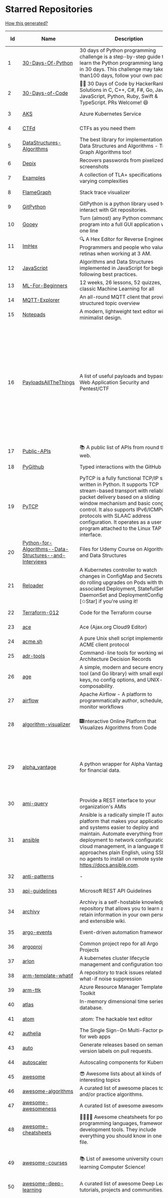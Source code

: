 # Starred Repositories  
[How this generated?](../master/USAGE.md)  
  
| Id 			| Name			| Description | Star Counts | Topics/Tags   | Last Updated 	|  
| ----------- | ----------- 	| ----------- | ----------- | ----------- 	| -----------   |  
|1|[30-Days-Of-Python](https://github.com/Asabeneh/30-Days-Of-Python.git)|30 days of Python programming challenge is a step-by-step guide to learn the Python programming language in 30 days. This challenge may take more than100 days, follow your own pace. |17348||11-12-2022|  
|2|[30-Days-of-Code](https://github.com/xeoneux/30-Days-of-Code.git)|👨‍💻 30 Days of Code by HackerRank Solutions in C, C++, C#, F#, Go, Java, JavaScript, Python, Ruby, Swift & TypeScript. PRs Welcome! 😄|800||17-8-2022|  
|3|[AKS](https://github.com/Azure/AKS.git)|Azure Kubernetes Service|1644||30-11-2022|  
|4|[CTFd](https://github.com/CTFd/CTFd.git)|CTFs as you need them|4378||14-12-2022|  
|5|[DataStructures-Algorithms](https://github.com/rachitiitr/DataStructures-Algorithms.git)|The best library for implementation of all Data Structures and Algorithms - Trees + Graph Algorithms too!|2421||13-6-2021|  
|6|[Depix](https://github.com/beurtschipper/Depix.git)|Recovers passwords from pixelized screenshots|23082||16-6-2022|  
|7|[Examples](https://github.com/tlaplus/Examples.git)|A collection of TLA+ specifications of varying complexities|1002||8-12-2022|  
|8|[FlameGraph](https://github.com/brendangregg/FlameGraph.git)|Stack trace visualizer|14032||18-9-2022|  
|9|[GitPython](https://github.com/gitpython-developers/GitPython.git)|GitPython is a python library used to interact with Git repositories.|3769||22-12-2022|  
|10|[Gooey](https://github.com/chriskiehl/Gooey.git)|Turn (almost) any Python command line program into a full GUI application with one line|16965||8-5-2022|  
|11|[ImHex](https://github.com/WerWolv/ImHex.git)|🔍 A Hex Editor for Reverse Engineers, Programmers and people who value their retinas when working at 3 AM.|22897||21-12-2022|  
|12|[JavaScript](https://github.com/TheAlgorithms/JavaScript.git)|Algorithms and Data Structures implemented in JavaScript for beginners, following best practices.|24146||19-12-2022|  
|13|[ML-For-Beginners](https://github.com/microsoft/ML-For-Beginners.git)|12 weeks, 26 lessons, 52 quizzes, classic Machine Learning for all|43242||27-9-2022|  
|14|[MQTT-Explorer](https://github.com/thomasnordquist/MQTT-Explorer.git)|An all-round MQTT client that provides a structured topic overview|2092||27-2-2022|  
|15|[Notepads](https://github.com/0x7c13/Notepads.git)|A modern, lightweight text editor with a minimalist design.|6996||21-12-2022|  
|16|[PayloadsAllTheThings](https://github.com/swisskyrepo/PayloadsAllTheThings.git)|A list of useful payloads and bypass for Web Application Security and Pentest/CTF|43913|pentest, payload, bypass, web-application, hacking, vulnerability, bounty, methodology, privilege-escalation, penetration-testing, cheatsheet, security, enumeration, bugbounty, redteam, payloads, hacktoberfest|13-12-2022|  
|17|[Public-APIs](https://github.com/n0shake/Public-APIs.git)|📚 A public list of APIs from round the web.|19262||29-11-2022|  
|18|[PyGithub](https://github.com/PyGithub/PyGithub.git)|Typed interactions with the GitHub API v3|5688||15-12-2022|  
|19|[PyTCP](https://github.com/ccie18643/PyTCP.git)|PyTCP is a fully functional TCP/IP stack written in Python. It supports TCP stream-based transport with reliable packet delivery based on a sliding window mechanism and basic congestion control. It also supports IPv6/ICMPv6 protocols with SLAAC address configuration. It operates as a user space program attached to the Linux TAP interface.|270||27-11-2022|  
|20|[Python-for-Algorithms--Data-Structures--and-Interviews](https://github.com/jmportilla/Python-for-Algorithms--Data-Structures--and-Interviews.git)|Files for Udemy Course on Algorithms and Data Structures|2215||1-7-2022|  
|21|[Reloader](https://github.com/stakater/Reloader.git)|A Kubernetes controller to watch changes in ConfigMap and Secrets and do rolling upgrades on Pods with their associated Deployment, StatefulSet, DaemonSet and DeploymentConfig – [✩Star] if you're using it!|4533||7-12-2022|  
|22|[Terraform-012](https://github.com/addamstj/Terraform-012.git)|Code for the Terraform course|77||6-7-2020|  
|23|[ace](https://github.com/ajaxorg/ace.git)|Ace (Ajax.org Cloud9 Editor)|25202||19-12-2022|  
|24|[acme.sh](https://github.com/acmesh-official/acme.sh.git)|A pure Unix shell script implementing ACME client protocol|29709||23-11-2022|  
|25|[adr-tools](https://github.com/npryce/adr-tools.git)|Command-line tools for working with Architecture Decision Records|3675||30-3-2020|  
|26|[age](https://github.com/FiloSottile/age.git)|A simple, modern and secure encryption tool (and Go library) with small explicit keys, no config options, and UNIX-style composability.|12286||28-10-2022|  
|27|[airflow](https://github.com/apache/airflow.git)|Apache Airflow - A platform to programmatically author, schedule, and monitor workflows|28526||22-12-2022|  
|28|[algorithm-visualizer](https://github.com/algorithm-visualizer/algorithm-visualizer.git)|:fireworks:Interactive Online Platform that Visualizes Algorithms from Code|41904|algorithm, data-structure, visualization, animation|13-4-2022|  
|29|[alpha_vantage](https://github.com/RomelTorres/alpha_vantage.git)|A python wrapper for Alpha Vantage API for financial data.|3798|alpha-vantage, pandas, financial-data, python, stock, alphavantage, json, finance, api-wrapper, cryptocurrency, bitcoin|14-6-2021|  
|30|[ami-query](https://github.com/intuit/ami-query.git)|Provide a REST interface to your organization's AMIs|39||31-8-2020|  
|31|[ansible](https://github.com/ansible/ansible.git)|Ansible is a radically simple IT automation platform that makes your applications and systems easier to deploy and maintain. Automate everything from code deployment to network configuration to cloud management, in a language that approaches plain English, using SSH, with no agents to install on remote systems. https://docs.ansible.com.|55807||17-12-2022|  
|32|[anti-patterns](https://github.com/tonybaloney/anti-patterns.git)|-|118||15-7-2022|  
|33|[api-guidelines](https://github.com/microsoft/api-guidelines.git)|Microsoft REST API Guidelines|20432||7-12-2022|  
|34|[archivy](https://github.com/archivy/archivy.git)|Archivy is a self-hostable knowledge repository that allows you to learn and retain information in your own personal and extensible wiki.|2950||6-12-2022|  
|35|[argo-events](https://github.com/argoproj/argo-events.git)|Event-driven automation framework|1794||20-12-2022|  
|36|[argoproj](https://github.com/argoproj/argoproj.git)|Common project repo for all Argo Projects|379||21-12-2022|  
|37|[arlon](https://github.com/arlonproj/arlon.git)|A kubernetes cluster lifecycle management and configuration tool|110||22-12-2022|  
|38|[arm-template-whatif](https://github.com/Azure/arm-template-whatif.git)|A repository to track issues related to what-if noise suppression|65||2-8-2022|  
|39|[arm-ttk](https://github.com/Azure/arm-ttk.git)|Azure Resource Manager Template Toolkit|359||15-12-2022|  
|40|[atlas](https://github.com/Netflix/atlas.git)|In-memory dimensional time series database.|3175||14-12-2022|  
|41|[atom](https://github.com/atom/atom.git)|:atom: The hackable text editor|58979||22-11-2022|  
|42|[authelia](https://github.com/authelia/authelia.git)|The Single Sign-On Multi-Factor portal for web apps|15006||23-12-2022|  
|43|[auto](https://github.com/intuit/auto.git)|Generate releases based on semantic version labels on pull requests.|1888||13-9-2022|  
|44|[autoscaler](https://github.com/kubernetes/autoscaler.git)|Autoscaling components for Kubernetes|6382||20-12-2022|  
|45|[awesome](https://github.com/sindresorhus/awesome.git)|😎 Awesome lists about all kinds of interesting topics|230824||21-12-2022|  
|46|[awesome-algorithms](https://github.com/tayllan/awesome-algorithms.git)|A curated list of awesome places to learn and/or practice algorithms.|12858||9-5-2022|  
|47|[awesome-awesomeness](https://github.com/bayandin/awesome-awesomeness.git)|A curated list of awesome awesomeness|29650||24-3-2022|  
|48|[awesome-cheatsheets](https://github.com/LeCoupa/awesome-cheatsheets.git)|👩‍💻👨‍💻 Awesome cheatsheets for popular programming languages, frameworks and development tools. They include everything you should know in one single file.|31730||28-8-2022|  
|49|[awesome-courses](https://github.com/prakhar1989/awesome-courses.git)|:books: List of awesome university courses for learning Computer Science!|44552|computer-science, courses, awesome-list, awesome|12-11-2022|  
|50|[awesome-deep-learning](https://github.com/ChristosChristofidis/awesome-deep-learning.git)|A curated list of awesome Deep Learning tutorials, projects and communities.|19965||14-11-2022|  
|51|[awesome-docker](https://github.com/veggiemonk/awesome-docker.git)|:whale: A curated list of Docker resources and projects|23711|docker, awesome, awesome-list, container, tools, dockerfile, list, moby, docker-container, docker-image, docker-environment, docker-deployment, docker-swarm, docker-api, docker-monitoring, docker-machine, docker-security, docker-registry|10-12-2022|  
|52|[awesome-flask](https://github.com/humiaozuzu/awesome-flask.git)|A curated list of awesome Flask resources and plugins|11038||17-9-2019|  
|53|[awesome-gcp-certifications](https://github.com/sathishvj/awesome-gcp-certifications.git)|Google Cloud Platform Certification resources.|3025||3-12-2022|  
|54|[awesome-go](https://github.com/avelino/awesome-go.git)|A curated list of awesome Go frameworks, libraries and software|93248||21-12-2022|  
|55|[awesome-interview-questions](https://github.com/DopplerHQ/awesome-interview-questions.git)|:octocat: A curated awesome list of lists of interview questions. Feel free to contribute! :mortar_board: |52167||16-11-2021|  
|56|[awesome-kubernetes](https://github.com/ramitsurana/awesome-kubernetes.git)|A curated list for awesome kubernetes sources :ship::tada:|13318|kubernetes, minikube, meetup, resource, kubernetes-sources, google-cloud, kubernetes-cluster, deploy-kubernetes, aws, enterprise-kubernetes-products, monitoring-kubernetes, azure, schedule, google-kubernetes, docker, cloud-providers, books, machine-learning|27-11-2022|  
|57|[awesome-macOS](https://github.com/iCHAIT/awesome-macOS.git)|  A curated list of awesome applications, softwares, tools and shiny things for macOS.|13729|macos, mac, awesome-list, apple, awesome-lists, awesome, list|12-12-2022|  
|58|[awesome-machine-learning](https://github.com/josephmisiti/awesome-machine-learning.git)|A curated list of awesome Machine Learning frameworks, libraries and software.|57029||6-12-2022|  
|59|[awesome-macos-command-line](https://github.com/herrbischoff/awesome-macos-command-line.git)|Use your macOS terminal shell to do awesome things.|26810|macos, macosx, shell, terminal, awesome-list, awesome, list|2-9-2021|  
|60|[awesome-microservices](https://github.com/mfornos/awesome-microservices.git)|A curated list of Microservice Architecture related principles and technologies.|11673|awesome, microservices, microservices-architecture, cloud-native, cloud-computing|1-9-2022|  
|61|[awesome-pentest](https://github.com/enaqx/awesome-pentest.git)|A collection of awesome penetration testing resources, tools and other shiny things|17453||25-8-2022|  
|62|[awesome-python-applications](https://github.com/mahmoud/awesome-python-applications.git)|💿 Free software that works great, and also happens to be open-source Python. |14142||10-7-2022|  
|63|[awesome-readme](https://github.com/matiassingers/awesome-readme.git)|A curated list of awesome READMEs|13512|awesome-list, awesome, list, readme|13-12-2022|  
|64|[awesome-sanic](https://github.com/mekicha/awesome-sanic.git)|A curated list of awesome Sanic resources and extensions|618||26-10-2022|  
|65|[awesome-scalability](https://github.com/binhnguyennus/awesome-scalability.git)|The Patterns of Scalable, Reliable, and Performant Large-Scale Systems|42481|system-design, backend, scalability, interview, architecture, devops, design-patterns, interview-questions, awesome-list, big-data, awesome, resources, lists, web-development, programming, system, interview-practice, computer-science, distributed-systems, machine-learning|4-12-2022|  
|66|[awesome-selfhosted](https://github.com/awesome-selfhosted/awesome-selfhosted.git)|A list of Free Software network services and web applications which can be hosted on your own servers|112642||22-12-2022|  
|67|[awesome-shell](https://github.com/alebcay/awesome-shell.git)|A curated list of awesome command-line frameworks, toolkits, guides and gizmos. Inspired by awesome-php.|25885|awesome-list, awesome, list, zsh, fish, bash, cli, shell|27-4-2022|  
|68|[awesome-sysadmin](https://github.com/awesome-foss/awesome-sysadmin.git)|A curated list of amazingly awesome open source sysadmin resources.|16097||17-12-2022|  
|69|[awesome-vscode](https://github.com/viatsko/awesome-vscode.git)|🎨 A curated list of delightful VS Code packages and resources.|21617||15-11-2022|  
|70|[awless](https://github.com/wallix/awless.git)|A Mighty CLI for AWS|4891||10-12-2018|  
|71|[aws-cdk](https://github.com/aws/aws-cdk.git)|The AWS Cloud Development Kit is a framework for defining cloud infrastructure in code|9640||22-12-2022|  
|72|[aws-cli](https://github.com/aws/aws-cli.git)|Universal Command Line Interface for Amazon Web Services|13248||22-12-2022|  
|73|[aws-cloudformation-user-guide](https://github.com/awsdocs/aws-cloudformation-user-guide.git)|The open source version of the AWS CloudFormation User Guide|688||12-9-2022|  
|74|[aws-eks-best-practices](https://github.com/aws/aws-eks-best-practices.git)|A best practices guide for day 2 operations, including operational excellence, security, reliability, performance efficiency, and cost optimization.|1227||19-12-2022|  
|75|[aws-eks-kubernetes-masterclass](https://github.com/stacksimplify/aws-eks-kubernetes-masterclass.git)|AWS EKS Kubernetes - Masterclass   DevOps, Microservices|679||3-3-2022|  
|76|[aws-load-balancer-controller](https://github.com/kubernetes-sigs/aws-load-balancer-controller.git)|A Kubernetes controller for Elastic Load Balancers|3166||22-12-2022|  
|77|[azure-cli](https://github.com/Azure/azure-cli.git)|Azure Command-Line Interface|3353||22-12-2022|  
|78|[azure-docs-bicep-samples](https://github.com/Azure/azure-docs-bicep-samples.git)|-|38||1-11-2022|  
|79|[azure-functions-host](https://github.com/Azure/azure-functions-host.git)|The host/runtime that powers Azure Functions|1787||21-12-2022|  
|80|[azure-powershell](https://github.com/Azure/azure-powershell.git)|Microsoft Azure PowerShell|3405||22-12-2022|  
|81|[azure-quickstart-templates](https://github.com/Azure/azure-quickstart-templates.git)|Azure Quickstart Templates|12485||16-12-2022|  
|82|[azure-rest-api-specs](https://github.com/Azure/azure-rest-api-specs.git)|The source for REST API specifications for Microsoft Azure.|1901||22-12-2022|  
|83|[azure-sdk-for-python](https://github.com/Azure/azure-sdk-for-python.git)|This repository is for active development of the Azure SDK for Python. For consumers of the SDK we recommend visiting our public developer docs at https://docs.microsoft.com/python/azure/ or our versioned developer docs at https://azure.github.io/azure-sdk-for-python. |3361||22-12-2022|  
|84|[backstage](https://github.com/backstage/backstage.git)|Backstage is an open platform for building developer portals|19961||22-12-2022|  
|85|[badges](https://github.com/Naereen/badges.git)|:pencil: Markdown code for lots of small badges :ribbon: :pushpin: (shields.io, forthebadge.com etc) :sunglasses:. Contributions are welcome! Please add yours!|3684||29-10-2022|  
|86|[bat](https://github.com/sharkdp/bat.git)|A cat(1) clone with wings.|38653||18-12-2022|  
|87|[bcc](https://github.com/iovisor/bcc.git)|BCC - Tools for BPF-based Linux IO analysis, networking, monitoring, and more|16223||17-12-2022|  
|88|[behave](https://github.com/behave/behave.git)|BDD, Python style.|2741||19-12-2022|  
|89|[benten](https://github.com/intuit/benten.git)|Chatbot Development Framework (with Slack integration for Jira and Jenkins)|130||31-3-2021|  
|90|[bhai-lang](https://github.com/DulLabs/bhai-lang.git)|A toy programming language written in Typescript|3570||17-4-2022|  
|91|[bitcoin](https://github.com/bitcoin/bitcoin.git)|Bitcoin Core integration/staging tree|67481||21-12-2022|  
|92|[black](https://github.com/psf/black.git)|The uncompromising Python code formatter|30589|python, code, formatter, codeformatter, gofmt, yapf, autopep8, pre-commit-hook, hacktoberfest|21-12-2022|  
|93|[blackfriday](https://github.com/russross/blackfriday.git)|Blackfriday: a markdown processor for Go|5061||27-10-2020|  
|94|[blockly](https://github.com/google/blockly.git)|The web-based visual programming editor.|10860||19-12-2022|  
|95|[boto3](https://github.com/boto/boto3.git)|AWS SDK for Python|7778||22-12-2022|  
|96|[boulder](https://github.com/letsencrypt/boulder.git)|An ACME-based certificate authority, written in Go. |4505||19-12-2022|  
|97|[boundary](https://github.com/hashicorp/boundary.git)|Boundary enables identity-based access management for dynamic infrastructure. |3492||22-12-2022|  
|98|[brackets](https://github.com/adobe/brackets.git)|An open source code editor for the web, written in JavaScript, HTML and CSS.|33508||18-3-2021|  
|99|[brooklin](https://github.com/linkedin/brooklin.git)|An extensible distributed system for reliable nearline data streaming at scale|805||14-12-2022|  
|100|[brotli](https://github.com/google/brotli.git)|Brotli compression format|11740||22-12-2022|  
|101|[build-your-own-x](https://github.com/codecrafters-io/build-your-own-x.git)|Master programming by recreating your favorite technologies from scratch.|180213||19-12-2022|  
|102|[caddy](https://github.com/caddyserver/caddy.git)|Fast and extensible multi-platform HTTP/1-2-3 web server with automatic HTTPS|44981||22-12-2022|  
|103|[cdk8s](https://github.com/cdk8s-team/cdk8s.git)|Define Kubernetes native apps and abstractions using object-oriented programming|3361||23-12-2022|  
|104|[celery](https://github.com/celery/celery.git)|Distributed Task Queue (development branch)|20683||22-12-2022|  
|105|[cello](https://github.com/cello-proj/cello.git)|Run infrastructure as code (IaC) software tools including CDK, Terraform and Cloud Formation via GitOps.|250||21-12-2022|  
|106|[cert-manager](https://github.com/cert-manager/cert-manager.git)|Automatically provision and manage TLS certificates in Kubernetes|9756|kubernetes, letsencrypt, tls, certificate, crd, hacktoberfest|22-12-2022|  
|107|[cfssl](https://github.com/cloudflare/cfssl.git)|CFSSL: Cloudflare's PKI and TLS toolkit|7480||8-12-2022|  
|108|[chalice](https://github.com/aws/chalice.git)|Python Serverless Microframework for AWS|9365||1-9-2022|  
|109|[chaos-mesh](https://github.com/chaos-mesh/chaos-mesh.git)|A Chaos Engineering Platform for Kubernetes.|5400||15-12-2022|  
|110|[chaosmonkey](https://github.com/Netflix/chaosmonkey.git)|Chaos Monkey is a resiliency tool that helps applications tolerate random instance failures.|13024||30-10-2020|  
|111|[chartmuseum](https://github.com/helm/chartmuseum.git)|Host your own Helm Chart Repository|3054||15-12-2022|  
|112|[charts](https://github.com/helm/charts.git)|⚠️(OBSOLETE) Curated applications for Kubernetes|15465||21-12-2021|  
|113|[cheat.sh](https://github.com/chubin/cheat.sh.git)|the only cheat sheet you need|34196||18-4-2022|  
|114|[checkov](https://github.com/bridgecrewio/checkov.git)|Prevent cloud misconfigurations and find vulnerabilities during build-time in infrastructure as code, container images and open source packages with Checkov by Bridgecrew.|5028||22-12-2022|  
|115|[chef](https://github.com/chef/chef.git)|Chef Infra, a powerful automation platform that transforms infrastructure into code automating how infrastructure is configured, deployed and managed across any environment, at any scale|7083||21-12-2022|  
|116|[cilium](https://github.com/cilium/cilium.git)|eBPF-based Networking, Security, and Observability|13849||22-12-2022|  
|117|[clair](https://github.com/quay/clair.git)|Vulnerability Static Analysis for Containers|9234|containers, static-analysis, go, kubernetes, docker, oci, oci-image, vulnerabilities, clair|9-12-2022|  
|118|[cli](https://github.com/snyk/cli.git)|Snyk CLI scans and monitors your projects for security vulnerabilities.|4253||22-12-2022|  
|119|[cli](https://github.com/cli/cli.git)|GitHub’s official command line tool|30785|github-api-v4, cli, git, golang|22-12-2022|  
|120|[cli-spinners](https://github.com/sindresorhus/cli-spinners.git)|Spinners for use in the terminal|2082||24-7-2022|  
|121|[cli53](https://github.com/barnybug/cli53.git)|Command line tool for Amazon Route 53|1834||8-4-2022|  
|122|[click](https://github.com/pallets/click.git)|Python composable command line interface toolkit|13308||1-11-2022|  
|123|[cloud-custodian](https://github.com/cloud-custodian/cloud-custodian.git)|Rules engine for cloud security, cost optimization, and governance, DSL in yaml for policies to query, filter, and take actions on resources|4574||21-12-2022|  
|124|[cobra](https://github.com/spf13/cobra.git)|A Commander for modern Go CLI interactions|30019||15-12-2022|  
|125|[codebytere.github.io](https://github.com/codebytere/codebytere.github.io.git)|personal website|469||15-9-2022|  
|126|[codesearch](https://github.com/google/codesearch.git)|Fast, indexed regexp search over large file trees|3219||29-3-2020|  
|127|[coding-interview-university](https://github.com/jwasham/coding-interview-university.git)|A complete computer science study plan to become a software engineer.|241497||18-12-2022|  
|128|[compose](https://github.com/docker/compose.git)|Define and run multi-container applications with Docker|28083||21-12-2022|  
|129|[computer-science](https://github.com/ossu/computer-science.git)|:mortar_board: Path to a free self-taught education in Computer Science!|129604||19-12-2022|  
|130|[consul](https://github.com/hashicorp/consul.git)|Consul is a distributed, highly available, and data center aware solution to connect and configure applications across dynamic, distributed infrastructure.|25807||22-12-2022|  
|131|[containerd](https://github.com/containerd/containerd.git)|An open and reliable container runtime|12791||22-12-2022|  
|132|[core](https://github.com/home-assistant/core.git)|:house_with_garden: Open source home automation that puts local control and privacy first.|56846|python, home-automation, iot, internet-of-things, mqtt, raspberry-pi, asyncio, hacktoberfest|23-12-2022|  
|133|[coreutils](https://github.com/uutils/coreutils.git)|Cross-platform Rust rewrite of the GNU coreutils|12913|rust, coreutils, gnu-coreutils, busybox, cross-platform, command-line-tool|23-12-2022|  
|134|[crouton](https://github.com/dnschneid/crouton.git)|Chromium OS Universal Chroot Environment|8244||27-11-2022|  
|135|[cruise-control](https://github.com/linkedin/cruise-control.git)|Cruise-control is the first of its kind to fully automate the dynamic workload rebalance and self-healing of a Kafka cluster. It provides great value to Kafka users by simplifying the operation of Kafka clusters.|2329||7-12-2022|  
|136|[curl](https://github.com/curl/curl.git)|A command line tool and library for transferring data with URL syntax, supporting DICT, FILE, FTP, FTPS, GOPHER, GOPHERS, HTTP, HTTPS, IMAP, IMAPS, LDAP, LDAPS, MQTT, POP3, POP3S, RTMP, RTMPS, RTSP, SCP, SFTP, SMB, SMBS, SMTP, SMTPS, TELNET, TFTP, WS and WSS. libcurl offers a myriad of powerful features|27803||22-12-2022|  
|137|[dailybot](https://github.com/sapumar/dailybot.git)|Simple telegram bot to remind about the daily stand up|8||23-12-2021|  
|138|[dapr](https://github.com/dapr/dapr.git)|Dapr is a portable, event-driven, runtime for building distributed applications across cloud and edge.|20074||21-12-2022|  
|139|[dashboard](https://github.com/kubernetes/dashboard.git)|General-purpose web UI for Kubernetes clusters|11990||14-12-2022|  
|140|[datamodel-code-generator](https://github.com/koxudaxi/datamodel-code-generator.git)|Pydantic model generator for easy conversion of JSON, OpenAPI, JSON Schema, and YAML data sources.|1323||22-12-2022|  
|141|[deepdiff](https://github.com/seperman/deepdiff.git)|DeepDiff: Deep Difference and search of any Python object/data. DeepHash: Hash of any object based on its contents. Delta: Use deltas to reconstruct objects by adding deltas together.|1539||11-12-2022|  
|142|[design-patterns-for-humans](https://github.com/kamranahmedse/design-patterns-for-humans.git)|An ultra-simplified explanation to design patterns|35630|design-patterns, architecture, software-engineering, engineering, principles, computer-science|27-8-2022|  
|143|[developer-roadmap](https://github.com/kamranahmedse/developer-roadmap.git)|Interactive roadmaps, guides and other educational content to help developers grow in their careers.|222023||22-12-2022|  
|144|[devops-exercises](https://github.com/bregman-arie/devops-exercises.git)|Linux, Jenkins, AWS, SRE, Prometheus, Docker, Python, Ansible, Git, Kubernetes, Terraform, OpenStack, SQL, NoSQL, Azure, GCP, DNS, Elastic, Network, Virtualization. DevOps Interview Questions|34859||12-12-2022|  
|145|[diagrams](https://github.com/mingrammer/diagrams.git)|:art: Diagram as Code for prototyping cloud system architectures|27490||27-11-2022|  
|146|[discourse](https://github.com/discourse/discourse.git)|A platform for community discussion. Free, open, simple.|37032||23-12-2022|  
|147|[dive](https://github.com/wagoodman/dive.git)|A tool for exploring each layer in a docker image|35019|docker, docker-image, inspector, explorer, cli, tui|2-7-2021|  
|148|[django](https://github.com/django/django.git)|The Web framework for perfectionists with deadlines.|67817||22-12-2022|  
|149|[django-health-check](https://github.com/revsys/django-health-check.git)|a pluggable app that runs a full check on the deployment, using a number of plugins to check e.g. database, queue server, celery processes, etc.|931||8-11-2022|  
|150|[dnscontrol](https://github.com/StackExchange/dnscontrol.git)|Synchronize your DNS to multiple providers from a simple DSL|2450||19-12-2022|  
|151|[dnsperf](https://github.com/cobblau/dnsperf.git)|A DNS performance tool.|205||14-10-2017|  
|152|[docker-cheat-sheet](https://github.com/wsargent/docker-cheat-sheet.git)|Docker Cheat Sheet|21273|docker, cheet-sheet|23-6-2022|  
|153|[docker_practice](https://github.com/yeasy/docker_practice.git)|Learn and understand Docker&Container technologies, with real DevOps practice!|21597||22-12-2022|  
|154|[dockerfiles](https://github.com/jessfraz/dockerfiles.git)|Various Dockerfiles I use on the desktop and on servers.|12904|dockerfiles, bash, docker, dockerfile, linux, shell, containers|27-3-2021|  
|155|[doitlive](https://github.com/sloria/doitlive.git)|Because sometimes you need to do it live|3221||14-8-2022|  
|156|[dokku](https://github.com/dokku/dokku.git)|A docker-powered PaaS that helps you build and manage the lifecycle of applications|24019||20-12-2022|  
|157|[drawio](https://github.com/jgraph/drawio.git)|draw.io is a JavaScript, client-side editor for general diagramming and whiteboarding|32502|diagram, javascript, whiteboard|16-12-2022|  
|158|[duf](https://github.com/muesli/duf.git)|Disk Usage/Free Utility - a better 'df' alternative|10259||3-12-2022|  
|159|[echarts](https://github.com/apache/echarts.git)|Apache ECharts is a powerful, interactive charting and data visualization library for browser|53691||20-12-2022|  
|160|[echo](https://github.com/labstack/echo.git)|High performance, minimalist Go web framework|24522|go, echo, web, middleware, microservice, websocket, ssl, letsencrypt, micro-framework, https, http2, web-framework, labstack-echo|17-12-2022|  
|161|[ecs-refarch-service-discovery](https://github.com/awslabs/ecs-refarch-service-discovery.git)|An EC2 Container Service Reference Architecture for providing Service Discovery to containers using CloudWatch Events, Lambda and Route 53 private hosted zones. |441||25-7-2016|  
|162|[eks-anywhere](https://github.com/aws/eks-anywhere.git)|Run Amazon EKS on your own infrastructure 🚀|1685||23-12-2022|  
|163|[eks-node-viewer](https://github.com/awslabs/eks-node-viewer.git)|EKS Node Viewer|419||22-12-2022|  
|164|[elasticsearch](https://github.com/elastic/elasticsearch.git)|Free and Open, Distributed, RESTful Search Engine|62220||22-12-2022|  
|165|[emissary](https://github.com/emissary-ingress/emissary.git)|open source Kubernetes-native API gateway for microservices built on the Envoy Proxy|3960||20-12-2022|  
|166|[engineering-blogs](https://github.com/kilimchoi/engineering-blogs.git)|A curated list of engineering blogs|22566||28-10-2022|  
|167|[envoy](https://github.com/envoyproxy/envoy.git)|Cloud-native high-performance edge/middle/service proxy|21100||22-12-2022|  
|168|[etcd](https://github.com/etcd-io/etcd.git)|Distributed reliable key-value store for the most critical data of a distributed system|42158|etcd, raft, distributed-systems, kubernetes, go, database, key-value, consensus, distributed-database, cncf|21-12-2022|  
|169|[every-programmer-should-know](https://github.com/mtdvio/every-programmer-should-know.git)|A collection of (mostly) technical things every software developer should know about|66412||23-11-2022|  
|170|[ewd998](https://github.com/tlaplus-workshops/ewd998.git)|Distributed termination detection on a ring, due to Shmuel Safra:|33||16-12-2022|  
|171|[examples](https://github.com/kubernetes/examples.git)|Kubernetes application example tutorials|5323||21-7-2022|  
|172|[excalidraw](https://github.com/excalidraw/excalidraw.git)|Virtual whiteboard for sketching hand-drawn like diagrams|37355||22-12-2022|  
|173|[external-dns](https://github.com/kubernetes-sigs/external-dns.git)|Configure external DNS servers (AWS Route53, Google CloudDNS and others) for Kubernetes Ingresses and Services|5893||13-12-2022|  
|174|[faas](https://github.com/openfaas/faas.git)|OpenFaaS - Serverless Functions Made Simple|22477||14-12-2022|  
|175|[face_recognition](https://github.com/ageitgey/face_recognition.git)|The world's simplest facial recognition api for Python and the command line|46819|machine-learning, face-detection, face-recognition, python|10-6-2022|  
|176|[faker](https://github.com/joke2k/faker.git)|Faker is a Python package that generates fake data for you.|15182||30-11-2022|  
|177|[falcon](https://github.com/falconry/falcon.git)|The no-magic web data plane API and microservices framework for Python developers, with a focus on reliability, correctness, and performance at scale.|8981||2-12-2022|  
|178|[fastapi](https://github.com/tiangolo/fastapi.git)|FastAPI framework, high performance, easy to learn, fast to code, ready for production|52705||16-12-2022|  
|179|[fastapi-utils](https://github.com/dmontagu/fastapi-utils.git)|Reusable utilities for FastAPI|1244||7-3-2020|  
|180|[fasthttp](https://github.com/valyala/fasthttp.git)|Fast HTTP package for Go. Tuned for high performance. Zero memory allocations in hot paths. Up to 10x faster than net/http|18844||18-12-2022|  
|181|[fd](https://github.com/sharkdp/fd.git)|A simple, fast and user-friendly alternative to 'find'|25715||17-12-2022|  
|182|[first-contributions](https://github.com/firstcontributions/first-contributions.git)|🚀✨ Help beginners to contribute to open source projects|30626||19-12-2022|  
|183|[fish-shell](https://github.com/fish-shell/fish-shell.git)|The user-friendly command line shell.|20045||22-12-2022|  
|184|[flamethrower](https://github.com/DNS-OARC/flamethrower.git)|a DNS performance and functional testing utility supporting UDP, TCP, DoT and DoH (by @ns1labs)|264||7-12-2022|  
|185|[flasgger](https://github.com/flasgger/flasgger.git)|Easy OpenAPI specs and Swagger UI for your Flask API|3142||21-1-2022|  
|186|[flask](https://github.com/pallets/flask.git)|The Python micro framework for building web applications.|61367||25-11-2022|  
|187|[flask-app-on-azure-functions](https://github.com/Azure-Samples/flask-app-on-azure-functions.git)|A sample to run a Flask app on Azure Functions|8||18-2-2022|  
|188|[flower](https://github.com/mher/flower.git)|Real-time monitor and web admin for Celery distributed task queue|5492||14-11-2022|  
|189|[flux](https://github.com/fluxcd/flux.git)|Successor: https://github.com/fluxcd/flux2|6940||1-11-2022|  
|190|[forcediphttpsadapter](https://github.com/Roadmaster/forcediphttpsadapter.git)|A requests TransportAdapter allowing to force a specific IP for HTTPS connections.|43||1-11-2021|  
|191|[fortio](https://github.com/fortio/fortio.git)|Fortio load testing library, command line tool, advanced echo server and web UI in go (golang). Allows to specify a set query-per-second load and record latency histograms and other useful stats.|2781||19-12-2022|  
|192|[free-for-dev](https://github.com/ripienaar/free-for-dev.git)|A list of SaaS, PaaS and IaaS offerings that have free tiers of interest to devops and infradev|63737|free-for-developers, awesome-list|22-12-2022|  
|193|[free-programming-books](https://github.com/EbookFoundation/free-programming-books.git)|:books: Freely available programming books|258949||18-12-2022|  
|194|[frp](https://github.com/fatedier/frp.git)|A fast reverse proxy to help you expose a local server behind a NAT or firewall to the internet.|62972||22-12-2022|  
|195|[fucking-algorithm](https://github.com/labuladong/fucking-algorithm.git)|刷算法全靠套路，认准 labuladong 就够了！English version supported! Crack LeetCode, not only how, but also why. |112752||21-12-2022|  
|196|[game_control](https://github.com/ChoudharyChanchal/game_control.git)|-|743||19-7-2020|  
|197|[gcsfuse](https://github.com/GoogleCloudPlatform/gcsfuse.git)|A user-space file system for interacting with Google Cloud Storage|1581||21-12-2022|  
|198|[gin](https://github.com/gin-gonic/gin.git)|Gin is a HTTP web framework written in Go (Golang). It features a Martini-like API with much better performance -- up to 40 times faster. If you need smashing performance, get yourself some Gin.|65222||22-12-2022|  
|199|[gitbook](https://github.com/GitbookIO/gitbook.git)|📝 Modern documentation format and toolchain using Git and Markdown|25243||27-12-2018|  
|200|[github-cheat-sheet](https://github.com/tiimgreen/github-cheat-sheet.git)|A list of cool features of Git and GitHub.|38630|awesome, awesome-list, list, github, git|28-5-2022|  
|201|[github-readme-stats](https://github.com/anuraghazra/github-readme-stats.git)|:zap: Dynamically generated stats for your github readmes|49085||22-11-2022|  
|202|[github1s](https://github.com/conwnet/github1s.git)|One second to read GitHub code with VS Code.|21504||7-12-2022|  
|203|[gitignore](https://github.com/github/gitignore.git)|A collection of useful .gitignore templates|142038||18-12-2022|  
|204|[gitui](https://github.com/extrawurst/gitui.git)|Blazing 💥 fast terminal-ui for git written in rust 🦀|11692||22-12-2022|  
|205|[gloo](https://github.com/solo-io/gloo.git)|The Feature-rich, Kubernetes-native, Next-Generation API Gateway Built on Envoy|3640||22-12-2022|  
|206|[go-fuzz](https://github.com/dvyukov/go-fuzz.git)|Randomized testing for Go|4530||26-7-2022|  
|207|[go-github](https://github.com/google/go-github.git)|Go library for accessing the GitHub v3 API|9013||16-12-2022|  
|208|[go-leetcode](https://github.com/austingebauer/go-leetcode.git)|A collection of 100+ popular LeetCode problems solved in Go.|1740||10-3-2021|  
|209|[go-metrics](https://github.com/rcrowley/go-metrics.git)|Go port of Coda Hale's Metrics library|3323||27-12-2020|  
|210|[go-restful](https://github.com/emicklei/go-restful.git)|package for building REST-style Web Services using Go|4675||19-11-2022|  
|211|[goaccess](https://github.com/allinurl/goaccess.git)|GoAccess is a real-time web log analyzer and interactive viewer that runs in a terminal in *nix systems or through your browser.|15549||15-12-2022|  
|212|[gobgp](https://github.com/osrg/gobgp.git)|BGP implemented in the Go Programming Language|3089||11-12-2022|  
|213|[gods](https://github.com/emirpasic/gods.git)|GoDS (Go Data Structures) - Sets, Lists, Stacks, Maps, Trees, Queues, and much more|12988|go, golang, data-structure, map, tree, set, list, stack, iterator, enumerable, sort, avl-tree, red-black-tree, b-tree, binary-heap, queue|17-10-2022|  
|214|[goldmark](https://github.com/yuin/goldmark.git)|:trophy: A markdown parser written in Go. Easy to extend, standard(CommonMark) compliant, well structured.|2469||12-11-2022|  
|215|[google-api-python-client](https://github.com/googleapis/google-api-python-client.git)|🐍 The official Python client library for Google's discovery based APIs.|6172||20-12-2022|  
|216|[google-cloud-python](https://github.com/googleapis/google-cloud-python.git)|Google Cloud Client Library for Python|4063||14-12-2022|  
|217|[google-maps-services-python](https://github.com/googlemaps/google-maps-services-python.git)|Python client library for Google Maps API Web Services|3760||22-11-2022|  
|218|[googlesre](https://github.com/google/googlesre.git)|-|90||4-4-2022|  
|219|[goreleaser](https://github.com/goreleaser/goreleaser.git)|Deliver Go binaries as fast and easily as possible|11030|homebrew, golang, travis, release-automation, docker, snapcraft, package, deb, rpm, go, apk, hacktoberfest, github-actions|22-12-2022|  
|220|[gotty](https://github.com/yudai/gotty.git)|Share your terminal as a web application|17360||13-12-2017|  
|221|[gotty](https://github.com/sorenisanerd/gotty.git)|Share your terminal as a web application|1677||28-11-2022|  
|222|[gping](https://github.com/orf/gping.git)|Ping, but with a graph|6968||20-12-2022|  
|223|[grafana](https://github.com/grafana/grafana.git)|The open and composable observability and data visualization platform. Visualize metrics, logs, and traces from multiple sources like Prometheus, Loki, Elasticsearch, InfluxDB, Postgres and many more. |53156||22-12-2022|  
|224|[graphene-django](https://github.com/graphql-python/graphene-django.git)|Integrate GraphQL into your Django project.|3991||22-11-2022|  
|225|[grequests](https://github.com/spyoungtech/grequests.git)|Requests + Gevent = <3|4166||26-1-2022|  
|226|[grex](https://github.com/pemistahl/grex.git)|A command-line tool and Rust library for generating regular expressions from user-provided test cases|5784||3-12-2022|  
|227|[greykite](https://github.com/linkedin/greykite.git)|A flexible, intuitive and fast forecasting library|1655||31-8-2022|  
|228|[grumpy](https://github.com/giantswarm/grumpy.git)|Kubernetes Validation Admission Controller example|21||24-7-2020|  
|229|[halo](https://github.com/manrajgrover/halo.git)|💫 Beautiful spinners for terminal, IPython and Jupyter|2682||9-11-2020|  
|230|[haproxy](https://github.com/haproxy/haproxy.git)|HAProxy Load Balancer's development branch (mirror of git.haproxy.org)|3358||22-12-2022|  
|231|[helm](https://github.com/helm/helm.git)|The Kubernetes Package Manager|23356||19-12-2022|  
|232|[helm-git-repo](https://github.com/yks0000/helm-git-repo.git)|A Helm Repo (Automatically build index.yaml)|1||6-4-2021|  
|233|[helmfile](https://github.com/roboll/helmfile.git)|Deploy Kubernetes Helm Charts|3953||13-12-2022|  
|234|[hey](https://github.com/rakyll/hey.git)|HTTP load generator, ApacheBench (ab) replacement|14746||23-3-2021|  
|235|[homebrew-cask](https://github.com/Homebrew/homebrew-cask.git)|🍻 A CLI workflow for the administration of macOS applications distributed as binaries|19643||22-12-2022|  
|236|[how-web-works](https://github.com/vasanthk/how-web-works.git)|What happens behind the scenes when we type www.google.com in a browser?|12223||13-12-2022|  
|237|[howdoi](https://github.com/gleitz/howdoi.git)|instant coding answers via the command line|9804||5-12-2022|  
|238|[htmlq](https://github.com/mgdm/htmlq.git)|Like jq, but for HTML.|6286||13-10-2022|  
|239|[htop](https://github.com/htop-dev/htop.git)|htop - an interactive process viewer|4376||16-12-2022|  
|240|[http2smugl](https://github.com/neex/http2smugl.git)|-|467||7-7-2022|  
|241|[httpstat](https://github.com/reorx/httpstat.git)|curl statistics made simple|5279||11-10-2022|  
|242|[httpstat](https://github.com/davecheney/httpstat.git)|It's like curl -v, with colours. |6206||10-10-2021|  
|243|[hub](https://github.com/github/hub.git)|A command-line tool that makes git easier to use with GitHub.|22207|go, homebrew, git, github-api, pull-request|1-12-2022|  
|244|[hugo](https://github.com/gohugoio/hugo.git)|The world’s fastest framework for building websites.|64339||22-12-2022|  
|245|[hugo-PaperMod](https://github.com/adityatelange/hugo-PaperMod.git)| A fast, clean, responsive Hugo theme.|5097||20-12-2022|  
|246|[hygieia](https://github.com/hygieia/hygieia.git)|CapitalOne  DevOps Dashboard|3735||13-10-2022|  
|247|[hyper](https://github.com/vercel/hyper.git)|A terminal built on web technologies|39866||20-12-2022|  
|248|[influxdb](https://github.com/influxdata/influxdb.git)|Scalable datastore for metrics, events, and real-time analytics|24642||15-12-2022|  
|249|[ingress-nginx](https://github.com/kubernetes/ingress-nginx.git)|Ingress-NGINX Controller for Kubernetes|14054||22-12-2022|  
|250|[interactive-coding-challenges](https://github.com/donnemartin/interactive-coding-challenges.git)|120+ interactive Python coding interview challenges (algorithms and data structures).  Includes Anki flashcards.|26650|python, algorithm, data-structure, development, programming, coding, interview, interview-questions, interview-practice, competitive-programming|5-8-2020|  
|251|[interview](https://github.com/Olshansk/interview.git)|Everything you need to prepare for your technical interview|15938||14-9-2022|  
|252|[interview](https://github.com/mission-peace/interview.git)|Interview questions|10601||30-7-2018|  
|253|[interviews](https://github.com/kdn251/interviews.git)|Everything you need to know to get the job.|58847||6-6-2020|  
|254|[ipvs](https://github.com/cloudflare/ipvs.git)|Package ipvs allows you to manage Linux IPVS services and destinations|86||23-11-2021|  
|255|[ipython](https://github.com/ipython/ipython.git)|Official repository for IPython itself. Other repos in the IPython organization contain things like the website, documentation builds, etc.|15616||21-12-2022|  
|256|[iris](https://github.com/linkedin/iris.git)|Iris is a highly configurable and flexible service for paging and messaging.|709||27-6-2022|  
|257|[iris](https://github.com/kataras/iris.git)|The fastest HTTP/2 Go Web Framework. New, modern, easy to learn. Fast development with Code you control. Unbeatable cost-performance ratio :leaves: :rocket:   谢谢   #golang|23359||22-12-2022|  
|258|[istio](https://github.com/istio/istio.git)|Connect, secure, control, and observe services.|32086||22-12-2022|  
|259|[javascript-algorithms](https://github.com/trekhleb/javascript-algorithms.git)|📝 Algorithms and data structures implemented in JavaScript with explanations and links to further readings|157300||5-12-2022|  
|260|[javascript-questions](https://github.com/lydiahallie/javascript-questions.git)|A long list of (advanced) JavaScript questions, and their explanations :sparkles:  |50716||30-11-2022|  
|261|[jedis](https://github.com/redis/jedis.git)|Redis Java client designed for performance and ease of use.|10838||22-12-2022|  
|262|[jellyfin](https://github.com/jellyfin/jellyfin.git)|The Free Software Media System|18977||20-12-2022|  
|263|[jira](https://github.com/go-jira/jira.git)|simple jira command line client in Go|2573||27-10-2022|  
|264|[jq](https://github.com/stedolan/jq.git)|Command-line JSON processor|23852||26-5-2022|  
|265|[jsii](https://github.com/aws/jsii.git)|jsii allows code in any language to naturally interact with JavaScript classes. It is the technology that enables the AWS Cloud Development Kit to deliver polyglot libraries from a single codebase!|2163||21-12-2022|  
|266|[json-server](https://github.com/typicode/json-server.git)|Get a full fake REST API with zero coding in less than 30 seconds (seriously)|64750||13-12-2022|  
|267|[jsonschema](https://github.com/python-jsonschema/jsonschema.git)|An implementation of the JSON Schema specification for Python|3956||22-12-2022|  
|268|[k2tf](https://github.com/sl1pm4t/k2tf.git)|Kubernetes YAML to Terraform HCL converter|973||29-5-2022|  
|269|[k3s](https://github.com/k3s-io/k3s.git)|Lightweight Kubernetes|21799||14-12-2022|  
|270|[k6](https://github.com/grafana/k6.git)|A modern load testing tool, using Go and JavaScript - https://k6.io|18942||22-12-2022|  
|271|[k6-example-woocommerce](https://github.com/grafana/k6-example-woocommerce.git)|Example k6 scripts targeting a WooCommerce deployment|23||12-9-2022|  
|272|[k6-hardware-benchmark](https://github.com/grafana/k6-hardware-benchmark.git)|-|20||30-4-2020|  
|273|[k8s-conformance](https://github.com/cncf/k8s-conformance.git)|🧪CNCF K8s Conformance Working Group|723||16-12-2022|  
|274|[k9s](https://github.com/derailed/k9s.git)|🐶 Kubernetes CLI To Manage Your Clusters In Style!|19008||3-12-2022|  
|275|[kaniko](https://github.com/GoogleContainerTools/kaniko.git)|Build Container Images In Kubernetes|11538|containers, docker, developer-tools, kubernetes|10-11-2022|  
|276|[kapacitor](https://github.com/influxdata/kapacitor.git)|Open source framework for processing, monitoring, and alerting on time series data|2169||16-12-2022|  
|277|[katib](https://github.com/kubeflow/katib.git)|Repository for hyperparameter tuning|1264||14-12-2022|  
|278|[katran](https://github.com/facebookincubator/katran.git)|A high performance layer 4 load balancer|3937||21-12-2022|  
|279|[kb](https://github.com/gnebbia/kb.git)|A minimalist command line knowledge base manager|2915||22-9-2022|  
|280|[keras-yolo2](https://github.com/experiencor/keras-yolo2.git)|Easy training on custom dataset. Various backends (MobileNet and SqueezeNet) supported. A YOLO demo to detect raccoon run entirely in brower is accessible at https://git.io/vF7vI (not on Windows).|1710||31-12-2019|  
|281|[kind](https://github.com/kubernetes-sigs/kind.git)|Kubernetes IN Docker - local clusters for testing Kubernetes|10903||21-12-2022|  
|282|[kong](https://github.com/Kong/kong.git)|🦍 The Cloud-Native API Gateway |33633||21-12-2022|  
|283|[kopf](https://github.com/nolar/kopf.git)|A Python framework to write Kubernetes operators in just a few lines of code|1376||13-11-2022|  
|284|[kops](https://github.com/kubernetes/kops.git)|Kubernetes Operations (kOps) - Production Grade k8s Installation, Upgrades and Management|14574||22-12-2022|  
|285|[kraken](https://github.com/uber/kraken.git)|P2P Docker registry capable of distributing TBs of data in seconds|5266||29-11-2022|  
|286|[ksonnet](https://github.com/ksonnet/ksonnet.git)|A CLI-supported framework that streamlines writing and deployment of Kubernetes configurations to multiple clusters.|1158||5-2-2019|  
|287|[kubectx](https://github.com/ahmetb/kubectx.git)|Faster way to switch between clusters and namespaces in kubectl|14392||24-10-2022|  
|288|[kubeflow](https://github.com/kubeflow/kubeflow.git)|Machine Learning Toolkit for Kubernetes|12129||22-12-2022|  
|289|[kubernetes-handbook](https://github.com/rootsongjc/kubernetes-handbook.git)|Kubernetes中文指南/云原生应用架构实战手册 -  https://jimmysong.io/kubernetes-handbook|10416||16-9-2022|  
|290|[kubernetes-the-hard-way](https://github.com/kelseyhightower/kubernetes-the-hard-way.git)|Bootstrap Kubernetes the hard way on Google Cloud Platform. No scripts.|33845||2-5-2021|  
|291|[kubescape](https://github.com/kubescape/kubescape.git)|Kubescape is a K8s open-source tool providing a multi-cloud K8s single pane of glass, including risk analysis, security compliance, RBAC visualizer and image vulnerabilities scanning. |7455||22-12-2022|  
|292|[kubeshark](https://github.com/kubeshark/kubeshark.git)|The API traffic viewer for Kubernetes providing deep visibility into all API traffic and payloads going in, out and across containers and pods inside a Kubernetes cluster. Think TCPDump and Wireshark re-invented for Kubernetes|7577||22-12-2022|  
|293|[kubesphere](https://github.com/kubesphere/kubesphere.git)|The container platform tailored for Kubernetes multi-cloud, datacenter, and edge management ⎈ 🖥 ☁️|11681||21-12-2022|  
|294|[kubespray](https://github.com/kubernetes-sigs/kubespray.git)|Deploy a Production Ready Kubernetes Cluster|13273||22-12-2022|  
|295|[kubetools](https://github.com/collabnix/kubetools.git)|Kubetools - Curated List of Kubernetes Tools|737||16-12-2022|  
|296|[kubewatch](https://github.com/vmware-archive/kubewatch.git)|Watch k8s events and trigger Handlers|2420||8-4-2022|  
|297|[kudu](https://github.com/projectkudu/kudu.git)|Kudu is the engine behind git/hg deployments, WebJobs, and various other features in Azure Web Sites. It can also run outside of Azure.|2995||10-12-2022|  
|298|[kustomize](https://github.com/kubernetes-sigs/kustomize.git)|Customization of kubernetes YAML configurations|9131||22-12-2022|  
|299|[labs](https://github.com/docker/labs.git)|This is a collection of tutorials for learning how to use Docker with various tools. Contributions welcome.|11048|docker-tutorial, lab, swarm, docker, docker-compose, swarm-mode, orchestration, windows, dotnet, java, security, containers|18-4-2022|  
|300|[lazydocker](https://github.com/jesseduffield/lazydocker.git)|The lazier way to manage everything docker|25116||13-12-2022|  
|301|[learn-python](https://github.com/trekhleb/learn-python.git)|📚 Playground and cheatsheet for learning Python. Collection of Python scripts that are split by topics and contain code examples with explanations.|13793||21-10-2022|  
|302|[learn-python3](https://github.com/jerry-git/learn-python3.git)|Jupyter notebooks for teaching/learning Python 3|5390||2-8-2020|  
|303|[learn-regex](https://github.com/ziishaned/learn-regex.git)|Learn regex the easy way|43267|regex, regular-expression, learn-regex|1-2-2022|  
|304|[learnopencv](https://github.com/spmallick/learnopencv.git)|Learn OpenCV  : C++ and Python Examples|17657||20-12-2022|  
|305|[leetcode](https://github.com/gouthampradhan/leetcode.git)|Leetcode solutions|3115||11-11-2021|  
|306|[lens](https://github.com/lensapp/lens.git)|Lens - The way the world runs Kubernetes|20110||22-12-2022|  
|307|[lettuce-core](https://github.com/lettuce-io/lettuce-core.git)|Advanced Java Redis client for thread-safe sync, async, and reactive usage. Supports Cluster, Sentinel, Pipelining, and codecs.|4826|java, redis, asynchronous, reactive, redis-sentinel, redis-cluster, azure-redis-cache, aws-elasticache, redis-client|6-12-2022|  
|308|[leveldb](https://github.com/google/leveldb.git)|LevelDB is a fast key-value storage library written at Google that provides an ordered mapping from string keys to string values.|31467||18-7-2022|  
|309|[life](https://github.com/cheeaun/life.git)|Life - a timeline of important events in my life|2689||14-10-2018|  
|310|[linkerd2](https://github.com/linkerd/linkerd2.git)|Ultralight, security-first service mesh for Kubernetes. Main repo for Linkerd 2.x.|9146||22-12-2022|  
|311|[linux](https://github.com/torvalds/linux.git)|Linux kernel source tree|143338||22-12-2022|  
|312|[linux-insides](https://github.com/0xAX/linux-insides.git)|A little bit about a linux kernel|27616|linux-kernel, linux-insides, linux|20-11-2022|  
|313|[litestream](https://github.com/benbjohnson/litestream.git)|Streaming replication for SQLite.|7815||3-11-2022|  
|314|[litmus](https://github.com/litmuschaos/litmus.git)|Litmus helps  SREs and developers practice chaos engineering in a Cloud-native way. Chaos experiments are published at the ChaosHub  (https://hub.litmuschaos.io). Community notes is at https://hackmd.io/a4Zu_sH4TZGeih-xCimi3Q|3431||20-12-2022|  
|315|[localstack](https://github.com/localstack/localstack.git)|💻  A fully functional local AWS cloud stack. Develop and test your cloud & Serverless apps offline!|45221||22-12-2022|  
|316|[locust](https://github.com/locustio/locust.git)|Scalable load testing tool written in Python|20356||21-12-2022|  
|317|[logrus](https://github.com/sirupsen/logrus.git)|Structured, pluggable logging for Go.|21846|logging, logrus, go|19-7-2022|  
|318|[loguru](https://github.com/Delgan/loguru.git)|Python logging made (stupidly) simple|13628|python, logging, logger, log|21-12-2022|  
|319|[machine](https://github.com/docker/machine.git)|Machine management for a container-centric world|6536||2-9-2019|  
|320|[mangum](https://github.com/jordaneremieff/mangum.git)|AWS Lambda support for ASGI applications|1150||27-11-2022|  
|321|[marathon](https://github.com/mesosphere/marathon.git)|Deploy and manage containers (including Docker) on top of Apache Mesos at scale.|4050||27-7-2021|  
|322|[mattermost-server](https://github.com/mattermost/mattermost-server.git)|Mattermost is an open source platform for secure collaboration across the entire software development lifecycle.|24523|collaboration, mattermost, golang, react-native, hacktoberfest|22-12-2022|  
|323|[mdBook](https://github.com/rust-lang/mdBook.git)|Create book from markdown files. Like Gitbook but implemented in Rust|11449||17-12-2022|  
|324|[memray](https://github.com/bloomberg/memray.git)|Memray is a memory profiler for Python|9687||9-12-2022|  
|325|[mergestat-lite](https://github.com/mergestat/mergestat-lite.git)|Query git repositories with SQL. Generate reports, perform status checks, analyze codebases. 🔍 📊|3220||16-12-2022|  
|326|[metallb](https://github.com/metallb/metallb.git)|A network load-balancer implementation for Kubernetes using standard routing protocols|5409||20-12-2022|  
|327|[microservices-demo](https://github.com/GoogleCloudPlatform/microservices-demo.git)|Sample cloud-first application with 10 microservices showcasing Kubernetes, Istio, and gRPC.|13428||22-12-2022|  
|328|[microsoft-authentication-library-for-python](https://github.com/AzureAD/microsoft-authentication-library-for-python.git)|Microsoft Authentication Library (MSAL) for Python makes it easy to authenticate to Azure Active Directory. These documented APIs are stable https://msal-python.readthedocs.io. If you have questions but do not have a github account, ask your questions on Stackoverflow with tag "msal" + "python".|508||9-12-2022|  
|329|[minio](https://github.com/minio/minio.git)|Multi-Cloud :cloud: Object Storage |36793||22-12-2022|  
|330|[miniserve](https://github.com/svenstaro/miniserve.git)|🌟 For when you really just want to serve some files over HTTP right now!|4019||19-12-2022|  
|331|[mkcert](https://github.com/FiloSottile/mkcert.git)|A simple zero-config tool to make locally trusted development certificates with any names you'd like.|38862|https, tls, certificates, local-development, localhost, root-ca, macos, linux, windows, ios, firefox, chrome|26-4-2022|  
|332|[moby](https://github.com/moby/moby.git)|Moby Project - a collaborative project for the container ecosystem to assemble container-based systems|64790||22-12-2022|  
|333|[monkey](https://github.com/bouk/monkey.git)|Monkey patching in Go|3100||9-12-2019|  
|334|[monorepo](https://github.com/mito-ds/monorepo.git)|The mitosheet package, trymito.io, and other public Mito code.|1402||20-12-2022|  
|335|[moto](https://github.com/spulec/moto.git)|A library that allows you to easily mock out tests based on AWS infrastructure.|6484||22-12-2022|  
|336|[my-mac-os](https://github.com/nikitavoloboev/my-mac-os.git)|List of applications and tools that make my macOS experience even more amazing|19247||9-12-2022|  
|337|[mycli](https://github.com/dbcli/mycli.git)|A Terminal Client for MySQL with AutoCompletion and Syntax Highlighting.|10698||8-11-2022|  
|338|[mypy](https://github.com/python/mypy.git)|Optional static typing for Python|14375||22-12-2022|  
|339|[nativefier](https://github.com/nativefier/nativefier.git)|Make any web page a desktop application|32436||7-11-2022|  
|340|[netdata](https://github.com/netdata/netdata.git)|Real-time performance monitoring, done right! https://www.netdata.cloud|61521||23-12-2022|  
|341|[nginx-admins-handbook](https://github.com/trimstray/nginx-admins-handbook.git)|How to improve NGINX performance, security, and other important things.|12916||20-10-2021|  
|342|[nginx-module-vts](https://github.com/vozlt/nginx-module-vts.git)|Nginx virtual host traffic status module|2797||18-10-2022|  
|343|[ngrok](https://github.com/inconshreveable/ngrok.git)|Introspected tunnels to localhost|22428||31-5-2016|  
|344|[nicstat](https://github.com/scotte/nicstat.git)|Fork of https://sourceforge.net/projects/nicstat/ to fix bugs|58||9-5-2018|  
|345|[nocode](https://github.com/kelseyhightower/nocode.git)|The best way to write secure and reliable applications. Write nothing; deploy nowhere.|54711||21-1-2020|  
|346|[novu](https://github.com/novuhq/novu.git)|The open-source notification infrastructure for products|14763||22-12-2022|  
|347|[nprogress](https://github.com/rstacruz/nprogress.git)|For slim progress bars like on YouTube, Medium, etc|24957||19-4-2020|  
|348|[ntopng](https://github.com/ntop/ntopng.git)|Web-based Traffic and Security Network Traffic Monitoring|4981||22-12-2022|  
|349|[nuclei](https://github.com/projectdiscovery/nuclei.git)|Fast and customizable vulnerability scanner based on simple YAML based DSL.|10991||11-12-2022|  
|350|[octant](https://github.com/vmware-tanzu/octant.git)|Highly extensible platform for developers to better understand the complexity of Kubernetes clusters.|6169||24-2-2022|  
|351|[og-aws](https://github.com/open-guides/og-aws.git)|📙 Amazon Web Services — a practical guide|32977||24-8-2022|  
|352|[ohmyzsh](https://github.com/ohmyzsh/ohmyzsh.git)|🙃   A delightful community-driven (with 2,100+ contributors) framework for managing your zsh configuration. Includes 300+ optional plugins (rails, git, macOS, hub, docker, homebrew, node, php, python, etc), 140+ themes to spice up your morning, and an auto-update tool so that makes it easy to keep up with the latest updates from the community.|153525||20-12-2022|  
|353|[onedev](https://github.com/theonedev/onedev.git)|Self-hosted Git Server with CI/CD and Kanban|10506||22-12-2022|  
|354|[opengrok](https://github.com/oracle/opengrok.git)|OpenGrok is a fast and usable source code search and cross reference engine, written in Java|3770||14-12-2022|  
|355|[operator-sdk](https://github.com/operator-framework/operator-sdk.git)|SDK for building Kubernetes applications. Provides high level APIs, useful abstractions, and project scaffolding.|6186||22-12-2022|  
|356|[ora](https://github.com/sindresorhus/ora.git)|Elegant terminal spinner|8086||26-7-2022|  
|357|[osquery](https://github.com/osquery/osquery.git)|SQL powered operating system instrumentation, monitoring, and analytics.|19769||21-12-2022|  
|358|[oss-fuzz](https://github.com/google/oss-fuzz.git)|OSS-Fuzz - continuous fuzzing for open source software.|8185||22-12-2022|  
|359|[outrun](https://github.com/Overv/outrun.git)|Execute a local command using the processing power of another Linux machine.|3070||22-3-2021|  
|360|[pace](https://github.com/CodeByZach/pace.git)|Automatically add a progress bar to your site.|15518||15-7-2022|  
|361|[packer](https://github.com/hashicorp/packer.git)|Packer is a tool for creating identical machine images for multiple platforms from a single source configuration.|14126||22-12-2022|  
|362|[papers-we-love](https://github.com/papers-we-love/papers-we-love.git)|Papers from the computer science community to read and discuss.|66528||8-12-2022|  
|363|[pendulum](https://github.com/sdispater/pendulum.git)|Python datetimes made easy|5235||24-11-2022|  
|364|[perf-tools](https://github.com/brendangregg/perf-tools.git)|Performance analysis tools based on Linux perf_events (aka perf) and ftrace|8776||14-1-2020|  
|365|[pi-hole](https://github.com/pi-hole/pi-hole.git)|A black hole for Internet advertisements|40072||19-12-2022|  
|366|[pipeline](https://github.com/tektoncd/pipeline.git)|A cloud-native Pipeline resource.|7512||22-12-2022|  
|367|[pipenv](https://github.com/pypa/pipenv.git)| Python Development Workflow for Humans.|23507||20-12-2022|  
|368|[ploomber](https://github.com/ploomber/ploomber.git)|The fastest ⚡️ way to build data pipelines. Develop iteratively, deploy anywhere. ☁️|2877||22-12-2022|  
|369|[poetry](https://github.com/python-poetry/poetry.git)|Python packaging and dependency management made easy|22996||21-12-2022|  
|370|[pongo2](https://github.com/flosch/pongo2.git)|Django-syntax like template-engine for Go|2415||12-9-2022|  
|371|[portainer](https://github.com/portainer/portainer.git)|Making Docker and Kubernetes management easy.|24024||21-12-2022|  
|372|[predictive-horizontal-pod-autoscaler](https://github.com/jthomperoo/predictive-horizontal-pod-autoscaler.git)|Horizontal Pod Autoscaler built with predictive abilities using statistical models|248||3-12-2022|  
|373|[professional-programming](https://github.com/charlax/professional-programming.git)|A collection of learning resources for curious software engineers|22300|read-articles, programmer, professional, scalability, concepts, documentation, lessons-learned, engineer, programming-language, learning, architecture, computer-science, software-engineering|28-11-2022|  
|374|[professional-services](https://github.com/GoogleCloudPlatform/professional-services.git)|Common solutions and tools developed by Google Cloud's Professional Services team|2365||9-12-2022|  
|375|[profile-summary-for-github](https://github.com/tipsy/profile-summary-for-github.git)|Tool for visualizing GitHub profiles|19673||8-10-2022|  
|376|[project-based-learning](https://github.com/practical-tutorials/project-based-learning.git)|Curated list of project-based tutorials|84174||28-8-2022|  
|377|[projen](https://github.com/projen/projen.git)|A new generation of project generators|1800||23-12-2022|  
|378|[prometheus](https://github.com/prometheus/prometheus.git)|The Prometheus monitoring system and time series database.|46046||22-12-2022|  
|379|[protobuf](https://github.com/protocolbuffers/protobuf.git)|Protocol Buffers - Google's data interchange format|57488||22-12-2022|  
|380|[public-apis](https://github.com/public-apis/public-apis.git)|A collective list of free APIs|220984|api, public-apis, free, apis, list, development, software, public, resources, dataset, open-source, public-api, lists|19-7-2022|  
|381|[pulumi](https://github.com/pulumi/pulumi.git)|Pulumi - Universal Infrastructure as Code. Your Cloud, Your Language, Your Way 🚀|14590||22-12-2022|  
|382|[pyWhat](https://github.com/bee-san/pyWhat.git)|🐸   Identify anything. pyWhat easily lets you identify emails, IP addresses, and more. Feed it a .pcap file or some text and it'll tell you what it is! 🧙‍♀️|5597||15-11-2022|  
|383|[pycryptodome](https://github.com/Legrandin/pycryptodome.git)|A self-contained cryptographic library for Python|2219||14-12-2022|  
|384|[pydantic](https://github.com/pydantic/pydantic.git)|Data parsing and validation using Python type hints|11969||21-12-2022|  
|385|[pyenv](https://github.com/pyenv/pyenv.git)|Simple Python version management|29940|python, shell|22-12-2022|  
|386|[pygradle](https://github.com/linkedin/pygradle.git)|Using Gradle to build Python projects|563||3-3-2020|  
|387|[pykiteconnect](https://github.com/zerodha/pykiteconnect.git)|The official Python client library for the Kite Connect trading APIs|746||25-11-2022|  
|388|[pyscript](https://github.com/pyscript/pyscript.git)|Home Page: https://pyscript.net  Examples: https://pyscript.net/examples|15174||21-12-2022|  
|389|[pytest](https://github.com/pytest-dev/pytest.git)|The pytest framework makes it easy to write small tests, yet scales to support complex functional testing|9613||17-12-2022|  
|390|[python](https://github.com/kubernetes-client/python.git)|Official Python client library for kubernetes|5366||29-11-2022|  
|391|[python-cheatsheet](https://github.com/gto76/python-cheatsheet.git)|Comprehensive Python Cheatsheet|30877|cheatsheet, python, reference, python-cheatsheet|22-12-2022|  
|392|[python-concurrency](https://github.com/volker48/python-concurrency.git)|Code examples from my toptal engineering blog article|146||1-3-2021|  
|393|[python-fire](https://github.com/google/python-fire.git)|Python Fire is a library for automatically generating command line interfaces (CLIs) from absolutely any Python object.|23528||12-12-2022|  
|394|[python-guide](https://github.com/realpython/python-guide.git)|Python best practices guidebook, written for humans. |25704|python, guide, book, kennethreitz|3-11-2022|  
|395|[python-prompt-toolkit](https://github.com/prompt-toolkit/python-prompt-toolkit.git)|Library for building powerful interactive command line applications in Python|8069||6-12-2022|  
|396|[python-telegram-bot](https://github.com/python-telegram-bot/python-telegram-bot.git)|We have made you a wrapper you can't refuse|20501||21-12-2022|  
|397|[raft.tla](https://github.com/ongardie/raft.tla.git)|TLA+ specification for the Raft consensus algorithm|346||4-5-2020|  
|398|[rancher](https://github.com/rancher/rancher.git)|Complete container management platform|20356|rancher, docker, kubernetes, orchestration, cattle, containers|22-12-2022|  
|399|[ray](https://github.com/ray-project/ray.git)|Ray is a unified framework for scaling AI and Python applications. Ray consists of a core distributed runtime and a toolkit of libraries (Ray AIR) for accelerating ML workloads.|23166||23-12-2022|  
|400|[reactjs-interview-questions](https://github.com/sudheerj/reactjs-interview-questions.git)|List of top 500 ReactJS Interview Questions & Answers....Coding exercise questions are coming soon!!|26010||15-12-2022|  
|401|[realworld](https://github.com/gothinkster/realworld.git)|"The mother of all demo apps" — Exemplary fullstack Medium.com clone powered by React, Angular, Node, Django, and many more 🏅|71079||21-12-2022|  
|402|[recommenders](https://github.com/microsoft/recommenders.git)|Best Practices on Recommendation Systems|14705||21-11-2022|  
|403|[redis-datasets](https://github.com/redis-developer/redis-datasets.git)|A Curated List of Sample Redis Datasets|48||6-12-2021|  
|404|[redis-py](https://github.com/redis/redis-py.git)|Redis Python Client|11017||21-12-2022|  
|405|[redoc](https://github.com/Redocly/redoc.git)|📘  OpenAPI/Swagger-generated API Reference Documentation|19189||31-10-2022|  
|406|[request](https://github.com/request/request.git)|🏊🏾 Simplified HTTP request client.|25589||11-2-2020|  
|407|[requests](https://github.com/psf/requests.git)|A simple, yet elegant, HTTP library.|48737|python, http, forhumans, requests, python-requests, client, humans, cookies|21-11-2022|  
|408|[rest.li](https://github.com/linkedin/rest.li.git)|Rest.li is a REST+JSON framework for building robust, scalable service architectures using dynamic discovery and simple asynchronous APIs.|2252||21-12-2022|  
|409|[resume-cli](https://github.com/jsonresume/resume-cli.git)|CLI tool to easily setup a new resume 📑|4219||23-10-2022|  
|410|[resume.github.com](https://github.com/resume/resume.github.com.git)|Resumes generated using the GitHub informations|58939||5-8-2016|  
|411|[rich](https://github.com/Textualize/rich.git)|Rich is a Python library for rich text and beautiful formatting in the terminal.|41221||22-12-2022|  
|412|[roadmap](https://github.com/github/roadmap.git)|GitHub public roadmap|7072||27-10-2022|  
|413|[rook](https://github.com/rook/rook.git)|Storage Orchestration for Kubernetes|10588||21-12-2022|  
|414|[rudder-server](https://github.com/rudderlabs/rudder-server.git)|Privacy and Security focused Segment-alternative, in Golang and React  |3401||22-12-2022|  
|415|[runc](https://github.com/opencontainers/runc.git)|CLI tool for spawning and running containers according to the OCI specification|9864|containers, docker, oci|16-12-2022|  
|416|[rust](https://github.com/rust-lang/rust.git)|Empowering everyone to build reliable and efficient software.|75746||22-12-2022|  
|417|[salt](https://github.com/saltstack/salt.git)|Software to automate the management and configuration of any infrastructure or application at scale. Get access to the Salt software package repository here: |12920||22-12-2022|  
|418|[sanic-prometheus](https://github.com/dkruchinin/sanic-prometheus.git)|Prometheus metrics for Sanic,  an async python web server|74||12-10-2020|  
|419|[scalene](https://github.com/plasma-umass/scalene.git)|Scalene: a high-performance, high-precision CPU, GPU, and memory profiler for Python|6967||16-12-2022|  
|420|[sceptre](https://github.com/Sceptre/sceptre.git)|Build better AWS infrastructure|1372||21-12-2022|  
|421|[schedule](https://github.com/dbader/schedule.git)|Python job scheduling for humans.|10383||23-4-2022|  
|422|[school-of-sre](https://github.com/linkedin/school-of-sre.git)|At LinkedIn, we are using this curriculum for onboarding our entry-level talents into the SRE role.|5883||3-10-2022|  
|423|[scrapy](https://github.com/scrapy/scrapy.git)|Scrapy, a fast high-level web crawling & scraping framework for Python.|45418||22-12-2022|  
|424|[sdkman-cli](https://github.com/sdkman/sdkman-cli.git)|The SDKMAN! Command Line Interface|5021||19-12-2022|  
|425|[sealed-secrets](https://github.com/bitnami-labs/sealed-secrets.git)|A Kubernetes controller and tool for one-way encrypted Secrets|5741||20-12-2022|  
|426|[seaweedfs](https://github.com/seaweedfs/seaweedfs.git)|SeaweedFS is a fast distributed storage system for blobs, objects, files, and data lake, for billions of files! Blob store has O(1) disk seek, cloud tiering. Filer supports Cloud Drive, cross-DC active-active replication, Kubernetes, POSIX FUSE mount, S3 API, S3 Gateway, Hadoop, WebDAV, encryption, Erasure Coding.|16208||21-12-2022|  
|427|[semgrep](https://github.com/returntocorp/semgrep.git)|Lightweight static analysis for many languages. Find bug variants with patterns that look like source code.|7513|static-analysis, static-code-analysis, java, go, sast, semgrep, r2c, c, python, ruby, javascript, typescript|22-12-2022|  
|428|[serverless](https://github.com/serverless/serverless.git)|⚡ Serverless Framework – Build web, mobile and IoT applications with serverless architectures using AWS Lambda, Azure Functions, Google CloudFunctions & more! – |43936|serverless, serverless-framework, serverless-architectures, aws-lambda, google-cloud-functions, azure-functions, aws, microservice, aws-dynamodb|22-12-2022|  
|429|[serverless-application-model](https://github.com/aws/serverless-application-model.git)|The AWS Serverless Application Model (AWS SAM) transform is a AWS CloudFormation macro that transforms SAM templates into CloudFormation templates.|8857||22-12-2022|  
|430|[service-fabric](https://github.com/microsoft/service-fabric.git)|Service Fabric is a distributed systems platform for packaging, deploying, and managing stateless and stateful distributed applications and containers at large scale.|2946||14-12-2022|  
|431|[shellcheck](https://github.com/koalaman/shellcheck.git)|ShellCheck, a static analysis tool for shell scripts|30877|haskell, shell, static-analysis, bash, linter, developer-tools|13-12-2022|  
|432|[shiv](https://github.com/linkedin/shiv.git)|shiv is a command line utility for building fully self contained Python zipapps as outlined in PEP 441, but with all their dependencies included.|1532||4-11-2022|  
|433|[signoz](https://github.com/SigNoz/signoz.git)|SigNoz is an open-source APM. It helps developers monitor their applications & troubleshoot problems, an open-source alternative to DataDog, NewRelic, etc. 🔥 🖥.   👉  Open source Application Performance Monitoring (APM) & Observability tool|10809||22-12-2022|  
|434|[silver-surfer](https://github.com/devtron-labs/silver-surfer.git)|An OpenSource project to check ApiVersion compatibility and provide Migration path for Kubernetes objects when upgrading Kubernetes to latest versions.|195||29-10-2021|  
|435|[skaffold](https://github.com/GoogleContainerTools/skaffold.git)|Easy and Repeatable Kubernetes Development|13584||22-12-2022|  
|436|[slate](https://github.com/slatedocs/slate.git)|Beautiful static documentation for your API|34767||23-4-2022|  
|437|[sops](https://github.com/mozilla/sops.git)|Simple and flexible tool for managing secrets|11600|security, secret-distribution, devops, aws, pgp, gcp, secret-management, azure, sops|9-5-2022|  
|438|[speedtest-cli](https://github.com/sivel/speedtest-cli.git)|Command line interface for testing internet bandwidth using speedtest.net|12415||7-7-2021|  
|439|[spinner](https://github.com/briandowns/spinner.git)|Go (golang) package with 90 configurable terminal spinner/progress indicators.|1947||22-12-2022|  
|440|[sqlc](https://github.com/kyleconroy/sqlc.git)|Generate type-safe code from SQL|7007||10-12-2022|  
|441|[sqlflow](https://github.com/sql-machine-learning/sqlflow.git)|Brings SQL and AI together.|4653||13-5-2022|  
|442|[starlette](https://github.com/encode/starlette.git)|The little ASGI framework that shines. 🌟|7709||9-12-2022|  
|443|[starred-repo-toc](https://github.com/yks0000/starred-repo-toc.git)|Generates Markdown table for all Starred Repositories by a GitHub user.|27||22-12-2022|  
|444|[statsd](https://github.com/statsd/statsd.git)|Daemon for easy but powerful stats aggregation|16796||21-11-2022|  
|445|[steampipe](https://github.com/turbot/steampipe.git)|Use SQL to instantly query your cloud services (AWS, Azure, GCP and more). Open source CLI. No DB required. |4403||22-12-2022|  
|446|[strimzi-kafka-operator](https://github.com/strimzi/strimzi-kafka-operator.git)|Apache Kafka® running on Kubernetes|3603||22-12-2022|  
|447|[styleguide](https://github.com/google/styleguide.git)|Style guides for Google-originated open-source projects|32444||8-12-2022|  
|448|[swagger-ui](https://github.com/swagger-api/swagger-ui.git)|Swagger UI is a collection of HTML, JavaScript, and CSS assets that dynamically generate beautiful documentation from a Swagger-compliant API.|23186||19-12-2022|  
|449|[system-design-interview](https://github.com/checkcheckzz/system-design-interview.git)|System design interview for IT companies|19205||23-12-2020|  
|450|[system-design-primer](https://github.com/donnemartin/system-design-primer.git)|Learn how to design large-scale systems. Prep for the system design interview.  Includes Anki flashcards.|206113||11-12-2022|  
|451|[systeminformer](https://github.com/winsiderss/systeminformer.git)|A free, powerful, multi-purpose tool that helps you monitor system resources, debug software and detect malware. Brought to you by Winsider Seminars & Solutions, Inc. @ http://www.windows-internals.com|8322||22-12-2022|  
|452|[tech-interview-handbook](https://github.com/yangshun/tech-interview-handbook.git)|💯 Curated coding interview preparation materials for busy software engineers|83693|interview-questions, coding-interviews, interview-practice, interview-preparation, algorithm, algorithms, system-design, behavioral-interviews, algorithm-interview, algorithm-interview-questions|21-11-2022|  
|453|[telegraf](https://github.com/influxdata/telegraf.git)|The plugin-driven server agent for collecting & reporting metrics.|12310||20-12-2022|  
|454|[telegram-bot-heroku-deploy](https://github.com/AnshumanFauzdar/telegram-bot-heroku-deploy.git)|Detailed guide to initially deploy a simple telegram python bot to heroku|34||5-2-2022|  
|455|[terminalizer](https://github.com/faressoft/terminalizer.git)|🦄 Record your terminal and generate animated gif images or share a web player|13168||7-9-2022|  
|456|[terminals-are-sexy](https://github.com/k4m4/terminals-are-sexy.git)|💥 A curated list of Terminal frameworks, plugins & resources for CLI lovers.|10948|terminal, curated-list, awesome-lists, cli-lovers|13-4-2022|  
|457|[terraform-aws-documentdb-cluster](https://github.com/cloudposse/terraform-aws-documentdb-cluster.git)|Terraform module to provision a DocumentDB cluster on AWS|43||1-7-2022|  
|458|[terraform-course](https://github.com/wardviaene/terraform-course.git)|Course files for my Udemy course about Terraform|1394||18-11-2022|  
|459|[terraform-examples](https://github.com/Qovery/terraform-examples.git)|This repository contains ready to use Terraform examples with Qovery to create outstanding infrastructure|35||31-10-2022|  
|460|[terraform-switcher](https://github.com/warrensbox/terraform-switcher.git)|A command line tool to switch between different versions of terraform  (install with homebrew and more)|1078||25-10-2022|  
|461|[terrascan](https://github.com/tenable/terrascan.git)|Detect compliance and security violations across Infrastructure as Code to mitigate risk before provisioning cloud native infrastructure.|3783||16-12-2022|  
|462|[textual](https://github.com/Textualize/textual.git)|Textual is a TUI (Text User Interface) framework for Python inspired by modern web development.|16781||22-12-2022|  
|463|[the-art-of-command-line](https://github.com/jlevy/the-art-of-command-line.git)|Master the command line, in one page|122983||16-7-2022|  
|464|[the-book-of-secret-knowledge](https://github.com/trimstray/the-book-of-secret-knowledge.git)|A collection of inspiring lists, manuals, cheatsheets, blogs, hacks, one-liners, cli/web tools and more.|85254|awesome, awesome-list, lists, manuals, resources, howtos, hacks, search-engines, one-liners, cheatsheets, guidelines, sysops, devops, pentesters, security-researchers, linux, bsd, security, hacking|28-2-2022|  
|465|[thefuck](https://github.com/nvbn/thefuck.git)|Magnificent app which corrects your previous console command.|74907||25-9-2022|  
|466|[tldr](https://github.com/tldr-pages/tldr.git)|📚 Collaborative cheatsheets for console commands|42278|shell, man-page, tldr, manpages, documentation, terminal, command-line, console, examples, help, manual, hacktoberfest|22-12-2022|  
|467|[toha](https://github.com/hugo-toha/toha.git)|A Hugo theme for personal portfolio|684||12-11-2022|  
|468|[tokei](https://github.com/XAMPPRocky/tokei.git)|Count your code, quickly.|7470||19-12-2022|  
|469|[traefik](https://github.com/traefik/traefik.git)|The Cloud Native Application Proxy|40867|||  
|470|[trafficserver](https://github.com/apache/trafficserver.git)|Apache Traffic Server™ is a fast, scalable and extensible HTTP/1.1 and HTTP/2 compliant caching proxy server.|1535||21-12-2022|  
|471|[trivy](https://github.com/aquasecurity/trivy.git)|Find vulnerabilities, misconfigurations, secrets, SBOM in containers, Kubernetes, code repositories, clouds and more|15363||22-12-2022|  
|472|[troposphere](https://github.com/cloudtools/troposphere.git)|troposphere - Python library to create AWS CloudFormation descriptions|4795||9-12-2022|  
|473|[tv](https://github.com/alexhallam/tv.git)|📺(tv) Tidy Viewer is a cross-platform CLI csv pretty printer that uses column styling to maximize viewer enjoyment.|1834||8-10-2022|  
|474|[typer](https://github.com/tiangolo/typer.git)|Typer, build great CLIs. Easy to code. Based on Python type hints.|10049||16-12-2022|  
|475|[typing](https://github.com/python/typing.git)|Python static typing home. Hosts the documentation and a user help forum.|1337||10-10-2022|  
|476|[udemy-downloader-gui](https://github.com/FaisalUmair/udemy-downloader-gui.git)|A desktop application for downloading Udemy Courses|5816||11-8-2020|  
|477|[ultimate-go](https://github.com/hoanhan101/ultimate-go.git)|The Ultimate Go Study Guide|14893||17-9-2021|  
|478|[upterm](https://github.com/railsware/upterm.git)|A terminal emulator for the 21st century.|19376||20-5-2019|  
|479|[vector](https://github.com/Netflix/vector.git)|Vector is an on-host performance monitoring framework which exposes hand picked high resolution metrics to every engineer’s browser.|3590||10-10-2020|  
|480|[vegeta](https://github.com/tsenart/vegeta.git)|HTTP load testing tool and library. It's over 9000!|20580||20-9-2022|  
|481|[vercel](https://github.com/vercel/vercel.git)|Develop. Preview. Ship.|9735||23-12-2022|  
|482|[vim-airline](https://github.com/vim-airline/vim-airline.git)|lean & mean status/tabline for vim that's light as air|16991||16-12-2022|  
|483|[vitess](https://github.com/vitessio/vitess.git)|Vitess is a database clustering system for horizontal scaling of MySQL.|15238||22-12-2022|  
|484|[vuls](https://github.com/future-architect/vuls.git)|Agent-less vulnerability scanner for Linux, FreeBSD, Container, WordPress, Programming language libraries, Network devices|9696||20-12-2022|  
|485|[wait-for-it](https://github.com/vishnubob/wait-for-it.git)|Pure bash script to test and wait on the availability of a TCP host and port|8284||22-8-2020|  
|486|[warhol.plugin.zsh](https://github.com/unixorn/warhol.plugin.zsh.git)|Colorize command output using grc and lscolors|54||29-11-2022|  
|487|[watchman](https://github.com/facebook/watchman.git)|Watches files and records, or triggers actions, when they change. |11402||21-12-2022|  
|488|[webkubectl](https://github.com/KubeOperator/webkubectl.git)|Run kubectl command in Web Browser.|730||22-11-2022|  
|489|[what-happens-when](https://github.com/alex/what-happens-when.git)|An attempt to answer the age old interview question "What happens when you type google.com into your browser and press enter?"|35684||8-2-2022|  
|490|[wuzz](https://github.com/asciimoo/wuzz.git)|Interactive cli tool for HTTP inspection|10196||22-1-2021|  
|491|[x509-certificate-exporter](https://github.com/enix/x509-certificate-exporter.git)|A Prometheus exporter to monitor x509 certificates expiration in Kubernetes clusters or standalone|365||20-12-2022|  
|492|[xdp-tutorial](https://github.com/xdp-project/xdp-tutorial.git)|XDP tutorial|1581||7-11-2022|  
|493|[yaspin](https://github.com/pavdmyt/yaspin.git)|A lightweight terminal spinner for Python with safe pipes and redirects 🎁|598||11-10-2022|  
|494|[youtube-dl](https://github.com/ytdl-org/youtube-dl.git)|Command-line program to download videos from YouTube.com and other video sites|115971||13-11-2022|  
|495|[yq](https://github.com/mikefarah/yq.git)|yq is a portable command-line YAML, JSON, XML, CSV and properties processor|7047||17-12-2022|  
|496|[ytfzf](https://github.com/pystardust/ytfzf.git)|A posix script to find and watch youtube videos from the terminal. (Without API)|2939||13-12-2022|  
|497|[zap](https://github.com/uber-go/zap.git)|Blazing fast, structured, leveled logging in Go.|17683||30-11-2022|  
|498|[zuul](https://github.com/Netflix/zuul.git)|Zuul is a gateway service that provides dynamic routing, monitoring, resiliency, security, and more.|12343||21-12-2022|  
  
